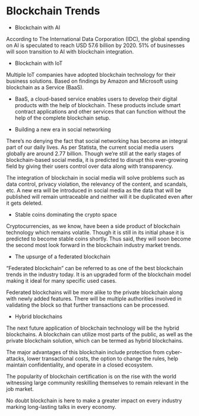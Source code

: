 # Blockchain Trends

* Blockchain with AI

According to The International Data Corporation (IDC), the global spending on AI is speculated to reach USD 57.6 billion by 2020. 51% of businesses will soon transition to AI with blockchain integration.

* Blockchain with IoT

Multiple IoT companies have adopted blockchain technology for their business solutions. Based on findings by
Amazon and Microsoft using blockchain as a Service (BaaS). 

* BaaS, a cloud-based service enables users to develop their digital products with the help of blockchain. These products include smart contract applications and other services that can function without the help of the complete blockchain setup.

* Building a new era in social networking

There’s no denying the fact that social networking has become an integral part of our daily lives. As per Statista, the current social media users globally are around 2.77 billion. Though we’re still at the early stages of blockchain-based social media, it is predicted to disrupt this ever-growing field by giving their users control over data along with transparency.

The integration of blockchain in social media will solve problems such as data control, privacy violation, the relevancy of the content, and scandals, etc. A new era will be introduced in social media as the data that will be published will remain untraceable and neither will it be duplicated even after it gets deleted.

* Stable coins dominating the crypto space

Cryptocurrencies, as we know, have been a side product of blockchain technology which remains volatile. Though it is still in its initial phase it is predicted to become stable coins shortly. Thus said, they will soon become the second most look forward in the blockchain industry market trends.


* The upsurge of a federated blockchain

“Federated blockchain” can be referred to as one of the best blockchain trends in the industry today. It is an upgraded form of the blockchain model making it ideal for many specific used cases.

Federated blockchains will be more alike to the private blockchain along with newly added features. There will be multiple authorities involved in validating the block so that further transactions can be processed.

* Hybrid blockchains

The next future application of blockchain technology will be the hybrid blockchains. A blockchain can utilize most parts of the public, as well as the private blockchain solution, which can be termed as hybrid blockchains.

The major advantages of this blockchain include protection from cyber-attacks, lower transactional costs, the option to change the rules, help maintain confidentiality, and operate in a closed ecosystem.

The popularity of blockchain certification is on the rise with the world witnessing large community reskilling themselves to remain relevant in the job market.

No doubt blockchain is here to make a greater impact on every industry marking long-lasting talks in every economy.

